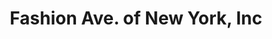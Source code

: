---
title: "Fashion Ave. of New York, Inc"
url: /raleigh/fashion-ave-of-new-york-inc/
shop: clothes
---